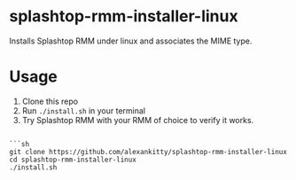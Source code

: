 # splashtop-rmm-installer-linux
Installs Splashtop RMM under linux and associates the MIME type.
# Usage
1. Clone this repo
2. Run `./install.sh` in your terminal
3. Try Splashtop RMM with your RMM of choice to verify it works.
```

```sh
git clone https://github.com/alexankitty/splashtop-rmm-installer-linux
cd splashtop-rmm-installer-linux
./install.sh
```

